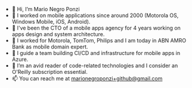 - 👋 Hi, I’m Mario Negro Ponzi
- 👀 I worked on mobile applications since around 2000 (Motorola OS, Windows Mobile, iOS, Android).
- 👀 I've been the CTO of a mobile apps agency for 4 years working on apps design and system architecture.
- 👀 I worked for Motorola, TomTom, Philips and I am today in ABN AMRO Bank as mobile domain expert.
- 👀 I guide a team building CI/CD and infrastructure for mobile apps in Azure.
- 🌱 I’m an avid reader of code-related technologies and I consider an O'Reilly subscription essential.
- 📫 You can reach me at marionegroponzi+github@gmail.com

<!---
marionegroponzi/marionegroponzi is a ✨ special ✨ repository because its `README.md` (this file) appears on your GitHub profile.
You can click the Preview link to take a look at your changes.
--->
